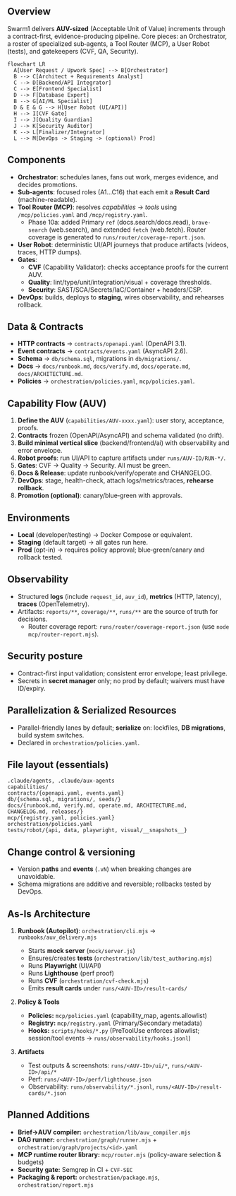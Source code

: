## Overview

Swarm1 delivers **AUV-sized** (Acceptable Unit of Value) increments through a contract-first,
evidence-producing pipeline. Core pieces: an Orchestrator, a roster of specialized
sub‑agents, a Tool Router (MCP), a User Robot (tests), and gatekeepers (CVF, QA, Security).

```mermaid
flowchart LR
  A[User Request / Upwork Spec] --> B[Orchestrator]
  B --> C[Architect + Requirements Analyst]
  C --> D[Backend/API Integrator]
  C --> E[Frontend Specialist]
  D --> F[Database Expert]
  B --> G[AI/ML Specialist]
  D & E & G --> H[User Robot (UI/API)]
  H --> I[CVF Gate]
  I --> J[Quality Guardian]
  J --> K[Security Auditor]
  K --> L[Finalizer/Integrator]
  L --> M[DevOps -> Staging -> (optional) Prod]
```

## Components

- **Orchestrator**: schedules lanes, fans out work, merges evidence, and decides promotions.
- **Sub‑agents**: focused roles (A1…C16) that each emit a **Result Card** (machine-readable).
- **Tool Router (MCP)**: resolves _capabilities_ → _tools_ using `/mcp/policies.yaml` and `/mcp/registry.yaml`.
  - Phase 10a: added Primary `ref` (docs.search/docs.read), `brave-search` (web.search), and extended `fetch` (web.fetch). Router coverage is generated to `runs/router/coverage-report.json`.
- **User Robot**: deterministic UI/API journeys that produce artifacts (videos, traces, HTTP dumps).
- **Gates**:
  - **CVF** (Capability Validator): checks acceptance proofs for the current AUV.
  - **Quality**: lint/type/unit/integration/visual + coverage thresholds.
  - **Security**: SAST/SCA/Secrets/IaC/Container + headers/CSP.
- **DevOps**: builds, deploys to **staging**, wires observability, and rehearses rollback.

## Data & Contracts

- **HTTP contracts** → `contracts/openapi.yaml` (OpenAPI 3.1).
- **Event contracts** → `contracts/events.yaml` (AsyncAPI 2.6).
- **Schema** → `db/schema.sql`, migrations in `db/migrations/`.
- **Docs** → `docs/runbook.md`, `docs/verify.md`, `docs/operate.md`, `docs/ARCHITECTURE.md`.
- **Policies** → `orchestration/policies.yaml`, `mcp/policies.yaml`.

## Capability Flow (AUV)

1. **Define the AUV** (`capabilities/AUV-xxxx.yaml`): user story, acceptance, proofs.
2. **Contracts** frozen (OpenAPI/AsyncAPI) and schema validated (no drift).
3. **Build minimal vertical slice** (backend/frontend/ai) with observability and error envelope.
4. **Robot proofs**: run UI/API to capture artifacts under `runs/AUV-ID/RUN-*/`.
5. **Gates**: CVF → Quality → Security. All must be green.
6. **Docs & Release**: update runbook/verify/operate and CHANGELOG.
7. **DevOps**: stage, health-check, attach logs/metrics/traces, **rehearse rollback**.
8. **Promotion (optional)**: canary/blue‑green with approvals.

## Environments

- **Local** (developer/testing) → Docker Compose or equivalent.
- **Staging** (default target) → all gates run here.
- **Prod** (opt-in) → requires policy approval; blue‑green/canary and rollback tested.

## Observability

- Structured **logs** (include `request_id`, `auv_id`), **metrics** (HTTP, latency), **traces** (OpenTelemetry).
- Artifacts: `reports/**`, `coverage/**`, `runs/**` are the source of truth for decisions.
  - Router coverage report: `runs/router/coverage-report.json` (use `node mcp/router-report.mjs`).

## Security posture

- Contract-first input validation; consistent error envelope; least privilege.
- Secrets in **secret manager** only; no prod by default; waivers must have ID/expiry.

## Parallelization & Serialized Resources

- Parallel-friendly lanes by default; **serialize** on: lockfiles, **DB migrations**, build system switches.
- Declared in `orchestration/policies.yaml`.

## File layout (essentials)

```
.claude/agents, .claude/aux-agents
capabilities/
contracts/{openapi.yaml, events.yaml}
db/{schema.sql, migrations/, seeds/}
docs/{runbook.md, verify.md, operate.md, ARCHITECTURE.md, CHANGELOG.md, releases/}
mcp/{registry.yaml, policies.yaml}
orchestration/policies.yaml
tests/robot/{api, data, playwright, visual/__snapshots__}
```

## Change control & versioning

- Version **paths** and **events** (`.vN`) when breaking changes are unavoidable.
- Schema migrations are additive and reversible; rollbacks tested by DevOps.

## As-Is Architecture

1. **Runbook (Autopilot)**: `orchestration/cli.mjs` → `runbooks/auv_delivery.mjs`
   - Starts **mock server** (`mock/server.js`)
   - Ensures/creates **tests** (`orchestration/lib/test_authoring.mjs`)
   - Runs **Playwright** (UI/API)
   - Runs **Lighthouse** (perf proof)
   - Runs **CVF** (`orchestration/cvf-check.mjs`)
   - Emits **result cards** under `runs/<AUV-ID>/result-cards/`

2. **Policy & Tools**
   - **Policies:** `mcp/policies.yaml` (capability_map, agents.allowlist)
   - **Registry:** `mcp/registry.yaml` (Primary/Secondary metadata)
   - **Hooks:** `scripts/hooks/*.py` (PreToolUse enforces allowlist; session/tool events → `runs/observability/hooks.jsonl`)

3. **Artifacts**
   - Test outputs & screenshots: `runs/<AUV-ID>/ui/*`, `runs/<AUV-ID>/api/*`
   - Perf: `runs/<AUV-ID>/perf/lighthouse.json`
   - Observability: `runs/observability/*.jsonl`, `runs/<AUV-ID>/result-cards/*.json`

## Planned Additions

- **Brief→AUV compiler:** `orchestration/lib/auv_compiler.mjs`
- **DAG runner:** `orchestration/graph/runner.mjs` + `orchestration/graph/projects/<id>.yaml`
- **MCP runtime router library:** `mcp/router.mjs` (policy-aware selection & budgets)
- **Security gate:** Semgrep in CI + `CVF-SEC`
- **Packaging & report:** `orchestration/package.mjs`, `orchestration/report.mjs`
